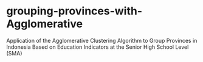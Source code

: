 # grouping-provinces-with-Agglomerative
Application of the Agglomerative Clustering Algorithm to Group Provinces in Indonesia Based on Education Indicators at the Senior High School Level (SMA)